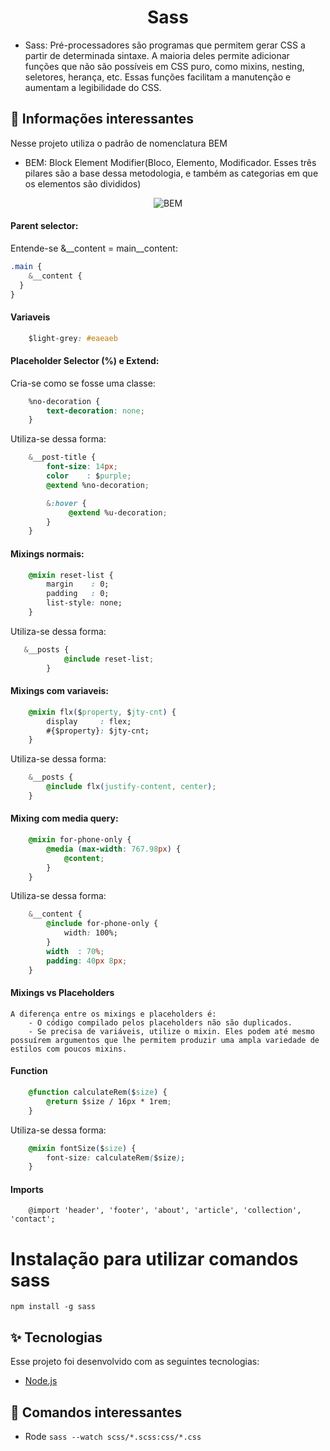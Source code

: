 <h1 align="center">Sass</h1>

- Sass: Pré-processadores são programas que permitem gerar CSS a partir de determinada sintaxe. A maioria deles permite adicionar funções que não são possíveis em CSS puro, como mixins, nesting, seletores, herança, etc. Essas funções facilitam a manutenção e aumentam a legibilidade do CSS.

## 📄 Informações interessantes
Nesse projeto utiliza o padrão de nomenclatura BEM

- BEM: Block Element Modifier(Bloco, Elemento, Modificador. Esses três pilares são a base dessa metodologia, e também as categorias em que os elementos são divididos)

<p align="center">
    <img alt="BEM" src="https://miro.medium.com/max/1400/1*5VGR1kwb_1KJOhhhCPeL-A.png">
</p>

#### Parent selector:
Entende-se &__content = main__content:
```css
.main {
    &__content {
  }
}
```

#### Variaveis
```css
    $light-grey: #eaeaeb
```

#### Placeholder Selector (%) e Extend:
Cria-se como se fosse uma classe:

```css
    %no-decoration {
        text-decoration: none;
    }
```
Utiliza-se dessa forma:

```css
    &__post-title {
        font-size: 14px;
        color    : $purple;
        @extend %no-decoration;

        &:hover {
             @extend %u-decoration;
        }
    }
```

#### Mixings normais:
```css
    @mixin reset-list {
        margin    : 0;
        padding   : 0;
        list-style: none;
    }
```

Utiliza-se dessa forma:
```css
   &__posts {
            @include reset-list;
        }
```

#### Mixings com variaveis:
```css
    @mixin flx($property, $jty-cnt) {
        display     : flex;
        #{$property}: $jty-cnt;
    }
```

Utiliza-se dessa forma:
```css
    &__posts {
        @include flx(justify-content, center);
    }
```

#### Mixing com media query:
```css
    @mixin for-phone-only {
        @media (max-width: 767.98px) {
            @content;
        }
    }
```

Utiliza-se dessa forma:
```css
    &__content {
        @include for-phone-only {
            width: 100%;
        }
        width  : 70%;
        padding: 40px 8px;
    }
```

#### Mixings vs Placeholders
```
A diferença entre os mixings e placeholders é: 
    - O código compilado pelos placeholders não são duplicados.
    - Se precisa de variáveis, utilize o mixin. Eles podem até mesmo possuírem argumentos que lhe permitem produzir uma ampla variedade de estilos com poucos mixins.
```

#### Function
```css
    @function calculateRem($size) {
        @return $size / 16px * 1rem;
    }
```

Utiliza-se dessa forma:
```css
    @mixin fontSize($size) {
        font-size: calculateRem($size);
    }
```

#### Imports
```
    @import 'header', 'footer', 'about', 'article', 'collection', 'contact';
```

# Instalação para utilizar comandos sass
```
npm install -g sass
```

## ✨ Tecnologias

Esse projeto foi desenvolvido com as seguintes tecnologias:
- [Node.js](https://nodejs.org/en/)

## 📄 Comandos interessantes
- Rode `sass --watch scss/*.scss:css/*.css`
